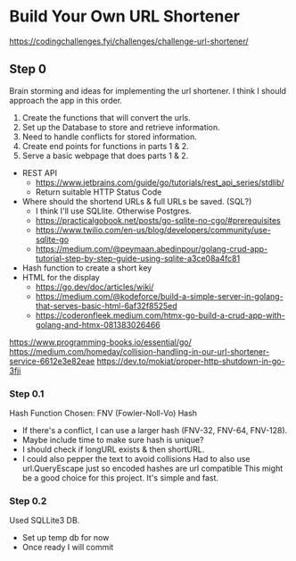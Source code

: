 
# Build Your Own URL Shortener

<https://codingchallenges.fyi/challenges/challenge-url-shortener/>

## Step 0

Brain storming and ideas for implementing the url shortener.
I think I should approach the app in this order.

1. Create the functions that will convert the urls.
2. Set up the Database to store and retrieve information.
3. Need to handle conflicts for stored information.
4. Create end points for functions in parts 1 & 2.
5. Serve a basic webpage that does parts 1 & 2.

- REST API
  - <https://www.jetbrains.com/guide/go/tutorials/rest_api_series/stdlib/>
  - Return suitable HTTP Status Code
- Where should the shortend URLs & full URLs be saved. (SQL?)
  - I think I'll use SQLlite. Otherwise Postgres.
  - <https://practicalgobook.net/posts/go-sqlite-no-cgo/#prerequisites>
  - <https://www.twilio.com/en-us/blog/developers/community/use-sqlite-go>
  - <https://medium.com/@peymaan.abedinpour/golang-crud-app-tutorial-step-by-step-guide-using-sqlite-a3ce08a4fc81>
- Hash function to create a short key
- HTML for the display
  - <https://go.dev/doc/articles/wiki/>
  - <https://medium.com/@kodeforce/build-a-simple-server-in-golang-that-serves-basic-html-6af32f8525ed>
  - <https://coderonfleek.medium.com/htmx-go-build-a-crud-app-with-golang-and-htmx-081383026466>

<https://www.programming-books.io/essential/go/>
<https://medium.com/homeday/collision-handling-in-our-url-shortener-service-6612e3e82eae>
<https://dev.to/mokiat/proper-http-shutdown-in-go-3fji>

### Step 0.1

Hash Function Chosen: FNV (Fowler-Noll-Vo) Hash

- If there's a conflict, I can use a larger hash (FNV-32, FNV-64, FNV-128).
- Maybe include time to make sure hash is unique?
- I should check if longURL exists & then shortURL.
- I could also pepper the text to avoid collisions
Had to also use url.QueryEscape just so encoded hashes are url compatible
This might be a good choice for this project. It's simple and fast.

### Step 0.2

Used SQLLite3 DB.

- Set up temp db for now
- Once ready I will commit
